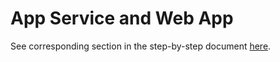 # App Service and Web App

See corresponding section in the step-by-step document [here](./Sitecore%20on%20Azure%20PaaS%20services%20-%20Hands-on%20Lab%20-%20June%202017.pdf).